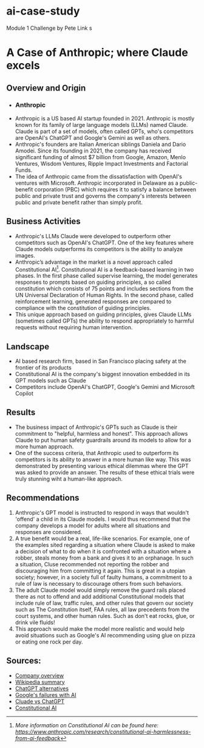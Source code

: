 # ai-case-study
Module 1 Challenge by Pete Link
s
# **A Case of Anthropic; where Claude excels**

## Overview and Origin
* ### **Anthropic**
* Anthropic is a US based AI startup founded in 2021.  Anthropic is mostly known for its family of large language models (LLMs) named Claude.  Claude is part of a set of models, often called GPTs, who's competitors are OpenAI's ChatGPT and Google's Gemini as well as others.
* Anthropic's founders are Italian American siblings Daniela and Dario Amodei.  Since its founding in 2021, the company has received significant funding of almost $7 billion from Google, Amazon, Menlo Ventures, Wisdom Ventures, Ripple Impact Investments and Factorial Funds.
* The idea of Anthropic came from the dissatisfaction with OpenAI's ventures with Microsoft.  Anthropic incorporated in Delaware as a public-benefit corporation (PBC) which requires it to satisfy a balance between public and private trust and governs the company's interests between public and private benefit rather than simply profit.

## Business Activities
* Anthropic's LLMs Claude were developed to outperform other competitors such as OpenAI's ChatGPT.  One of the key features where Claude models outperforms its competitors is the ability to analyze images.
* Anthropic’s advantage in the market is a novel approach called Constitutional AI[^1].  Constitutional AI is a feedback-based learning in two phases.  In the first phase called supervise learning, the model generates responses to prompts based on guiding principles, a so called constitution which consists of 75 points and includes sections from the UN Universal Declaration of Human Rights.  In the second phase, called reinforcement learning, generated responses are compared to compliance with the constitution of guiding principles.
* This unique approach based on guiding principles, gives Claude LLMs (sometimes called GPTs) the ability to respond appropriately to harmful requests without requiring human intervention.

> [^1]: *More information on Constitutional AI can be found here:  https://www.anthropic.com/research/constitutional-ai-harmlessness-from-ai-feedback*

## Landscape
* AI based research firm, based in San Francisco placing safety at the frontier of its products
* Constitutional AI is the company's biggest innovation embedded in its GPT models such as Claude
* Competitors include OpenAI's ChatGPT, Google's Gemini and Microsoft Copilot

## Results
* The business impact of Anthropic's GPTs such as Claude is their commitment to "helpful, harmless and honest".  This approach allows Claude to put human safety guardrails around its models to allow for a more human approach.
* One of the success criteria, that Anthropic used to outperform its competitors is its ability to answer in a more human like way.  This was demonstrated by presenting various ethical dilemmas where the GPT was asked to provide an answer.  The results of these ethical trials were truly stunning wiht a human-like approach.

## Recommendations
1. Anthropic's GPT model is instructed to respond in ways that wouldn't 'offend' a child in its Claude models.  I would thus recommend that the company develops a model for adults where all situations and responses are considered.
2. A true benefit would be a real, life-like scenarios.  For example, one of the examples sited regarding a situation where Claude is asked to make a decision of what to do when it is confronted with a situation where a robber, steals money from a bank and gives it to an orphanage.  In such a situation, Cluse recommended not reporting the robber and discouraging him from committing it again.  This is great in a utopian society; however, in a society full of faulty humans, a commitment to a rule of law is necessary to discourage others from such behaviors.
3. The adult Claude model would simply remove the guard rails placed there as not to offend and add additional Constitutional models that include rule of law, traffic rules, and other rules that govern our society such as The Constitution itself, FAA rules, all law precedents from the court systems, and other human rules.  Such as don't eat rocks, glue, or drink vile fluids!
4. This approach would make the model more realistic and would help avoid situations such as Google's AI recommending using glue on pizza or eating one rock per day.

## Sources:
- [Company overview](https://www.anthropic.com/company)
- [Wikipedia summary](https://en.wikipedia.org/wiki/Anthropic)
- [ChatGPT alternatives](https://zapier.com/blog/chatgpt-alternatives/)
- [Google's failures with AI](https://www.forbes.com/sites/jackkelly/2024/05/31/google-ai-glue-to-pizza-viral-blunders/)
- [Cluade vs ChatGPT](https://www.semrush.com/goodcontent/content-marketing-blog/claude-vs-chatgpt/)
- [Constitutional AI](https://www.anthropic.com/research/constitutional-ai-harmlessness-from-ai-feedback)

